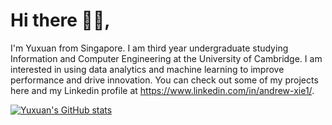 # Hi there 👋🏼, 

I'm Yuxuan from Singapore. I am third year undergraduate studying Information and Computer Engineering at the University of Cambridge. I am interested in using data analytics and machine learning to improve performance and drive innovation. You can check out some of my projects here and my Linkedin profile at https://www.linkedin.com/in/andrew-xie1/.  

[![Yuxuan's GitHub stats](https://github-readme-stats.vercel.app/api?username=xie-yuxuan)](https://github.com/xie-yuxuan/github-readme-stats)
